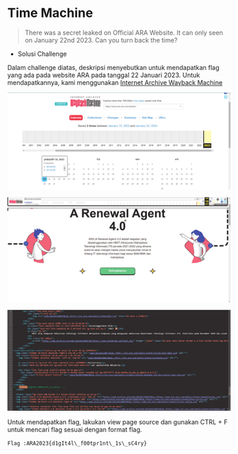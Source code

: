 # Time Machine

> There was a secret leaked on Official ARA Website. It can only seen on January 22nd 2023. Can you turn back the time?

- Solusi Challenge

Dalam challenge diatas, deskripsi menyebutkan untuk mendapatkan flag yang ada pada website ARA pada tanggal 22 Januari 2023. Untuk mendapatkannya, kami menggunakan [Internet Archive Wayback Machine](https://archive.org/web/)

![](images/image-001.png)

![](images/image-002.png)

![](images/image-003.png)

Untuk mendapatkan flag, lakukan view page source dan gunakan CTRL + F untuk mencari flag sesuai dengan format flag.

```
Flag :ARA2023{d1gIt4l\_f00tpr1nt\_1s\_sC4ry}
```

